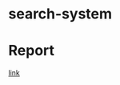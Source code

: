 # search-system

# Report
[link](https://docs.google.com/document/d/1bYsO6hmGy2tmKjLgftCzjRxP1R_jL-_6uGgZeMpec4U/edit?usp=sharing)
